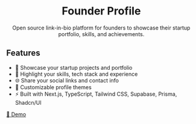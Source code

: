 <div align="center">

# Founder Profile

Open source link-in-bio platform for founders to showcase their startup portfolio, skills, and achievements.

</div>

## Features

- 🚀 Showcase your startup projects and portfolio
- 💼 Highlight your skills, tech stack and experience
- 🌐 Share your social links and contact info
- 🎨 Customizable profile themes
- ⚡️ Built with Next.js, TypeScript, Tailwind CSS, Supabase, Prisma, Shadcn/UI

[🌟 Demo](https://fed.fan/federicofan)

